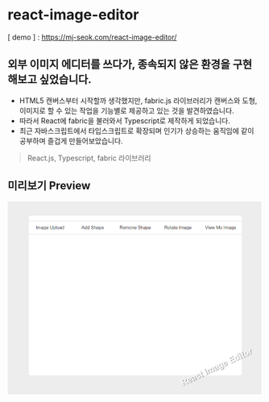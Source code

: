 # react-image-editor

[ demo ] : <https://mj-seok.com/react-image-editor/>

## 외부 이미지 에디터를 쓰다가, 종속되지 않은 환경을 구현해보고 싶었습니다.

- HTML5 캔버스부터 시작할까 생각했지만, fabric.js 라이브러리가 캔버스와 도형, 이미지로 할 수 있는 작업을
  기능별로 제공하고 있는 것을 발견하였습니다.
- 따라서 React에 fabric을 불러와서 Typescript로 제작하게 되었습니다.
- 최근 자바스크립트에서 타입스크립트로 확장되며 인기가 상승하는 움직임에 같이 공부하며 즐겁게 만들어보았습니다.

> React.js, Typescript, fabric 라이브러리

## 미리보기 Preview

![screen](screen.png)
